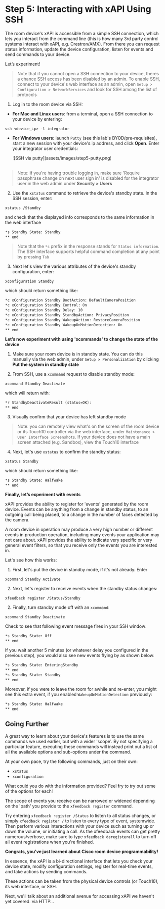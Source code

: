 # Step 5: Interacting with xAPI Using SSH

The room device's xAPI is accessible from a simple SSH connection, which lets you interact from the command line (this is how many 3rd party control systems interact with xAPI, e.g. Crestron/AMX).   From there you can request status information, update the device configuration, listen for events and send commands to your device.

Let’s experiment!

> Note that if you cannot open a SSH connection to your device, theres a chance SSH access has been disabled by an admin. To enable SSH, connect to your device's web interface as an admin, open `Setup > Configuration > NetworkServices` and look for SSH among the list of protocols

1. Log in to the room device via SSH:
  * **For Mac and Linux users**: from a terminal, open a SSH connection to your device by entering:
  ```shell
  ssh <device_ip> -l integrator
  ```

  * **For Windows users**: launch `Putty` (see this lab's BYOD/pre-requisites), start a new session with your device's ip address, and click **Open**. Enter your integrator user credentials:

    <div align="left">![SSH via putty](assets/images/step5-putty.png)</div><br/>

  > Note: if you're having trouble logging in, make sure 'Require passphrase change on next user sign in' is disabled for the integrator user in the web admin under **Security > Users**

2. Use the `xstatus` command to retrieve the device's standby state.  In the SSH session, enter:
```shell
xstatus /Standby
```
 and check that the displayed info corresponds to the same information in the web interface

   ```shell
   *s Standby State: Standby
   ** end
   ```
   > Note that the `*s` prefix in the response stands for `Status information`. The SSH interface supports helpful command completion at any point by pressing `Tab`

3. Next let's view the various attributes of the device's standby configuration, enter:
  ```shell
  xconfiguration Standby
  ```
  which should return something like:
  ```shell
  *c xConfiguration Standby BootAction: DefaultCameraPosition
  *c xConfiguration Standby Control: On
  *c xConfiguration Standby Delay: 10
  *c xConfiguration Standby StandbyAction: PrivacyPosition
  *c xConfiguration Standby WakeupAction: RestoreCameraPosition
  *c xConfiguration Standby WakeupOnMotionDetection: On
  ** end
  ```

**Let’s now experiment with using 'xcommands' to change the state of the device**

1. Make sure your room device is in standby state.  You can do this manually via the web admin, under `Setup > Personalization` by clicking **Put the system in standby state**

2. From SSH, use a `xcommand` request to disable standby mode:
  ```shell
  xcommand Standby Deactivate
  ```
  which will return with:

  ```shell
  *r StandbyDeactivateResult (status=OK):
  ** end
  ```

3. Visually confirm that your device has left standby mode

  >Note: you can remotely view what's on the screen of the room device or its Touch10 controller via the web interface, under `Maintenance > User Interface Screenshots`.  If your device does not have a main screen attached (e.g. Sandbox), view the Touch10 interface  

4. Next, let's use `xstatus` to confirm the standby status:
  ```shell
  xstatus Standby
  ```
  which should return something like:
  ```shell
  *s Standby State: Halfwake
  ** end
  ```

**Finally, let’s experiment with events**

xAPI provides the ability to register for 'events' generated by the room device.  Events can be anything from a change in standby status, to an outgoing call being placed, to a change in the number of faces detected by the camera.  

A room device in operation may produce a very high number or different events in production operation, including many events your application may not care about.  xAPI provides the ability to indicate very specific or very general event filters, so that you receive only the events you are interested in.

Let's see how this works:

1. First, let's put the device in standby mode, if it's not already.  Enter
  ```shell
  xcommand Standby Activate
  ```

2. Next, let's register to receive events when the standby status changes:
  ```shell
  xfeedback register /Status/Standby
  ```

2. Finally, turn standby mode off with an `xcommand`:
  ```shell
  xcommand Standby Deactivate
  ```

Check to see that following event message fires in your SSH window:

```shell
*s Standby State: Off
** end
```

If you wait another 5 minutes (or whatever delay you configured in the previous step), you would also see new events flying by as shown below:

```shell
*s Standby State: EnteringStandby
** end
*s Standby State: Standby
** end
```

Moreover, if you were to leave the room for awhile and re-enter, you might see this extra event, if you enabled `WakeupOnMotionDetection` previously:

```shell
*s Standby State: Halfwake
** end
```

## Going Further

A great way to learn about your device's features is to use the same commands we used earlier, but with a wider 'scope'.  By not specifying a particular feature, executing these commands will instead print out a list of all the available options and sub-options under the command.

At your own pace, try the following commands, just on their own:
-	`xstatus`
-	`xconfiguration`

What could you do with the information provided?  Feel fry to try out some of the options for each!

The scope of events you receive can be narrowed or widened depending on the 'path' you provide to the `xfeedback register` command.

Try entering `xfeedback register /Status` to listen to all status changes, or simply `xfeedback register /` to listen to every type of event, systemwide. Then perform various interactions with your device such as turning up or down the volume, or initiating a call. As the xfeedback events can get pretty numerous/verbose, make sure to type `xfeedback deregisterall` to turn off all event registrations when you're finished.


**Congrats, you've just learned about Cisco room device programmability!**

In essence, the xAPI is a bi-directional interface that lets you check your device state, modify configuration settings, register for real-time events, and take actions by sending commands.

These actions can be taken from the physical device controls (or Touch10), its web interface, or SSH.  

Next, we'll talk about an additional avenue for accessing xAPI we haven't yet covered: via HTTP...
